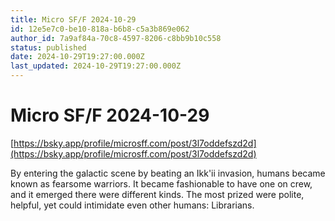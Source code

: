 ```yaml
---
title: Micro SF/F 2024-10-29
id: 12e5e7c0-be10-818a-b6b8-c5a3b869e062
author_id: 7a9af84a-70c8-4597-8206-c8bb9b10c558
status: published
date: 2024-10-29T19:27:00.000Z
last_updated: 2024-10-29T19:27:00.000Z
---
```


# Micro SF/F 2024-10-29


[https://bsky.app/profile/microsff.com/post/3l7oddefszd2d](https://bsky.app/profile/microsff.com/post/3l7oddefszd2d)



By entering the galactic scene by beating an Ikk'ii invasion, humans became known as fearsome warriors. It became fashionable to have one on crew, and it emerged there were different kinds. The most prized were polite, helpful, yet could intimidate even other humans: Librarians.



